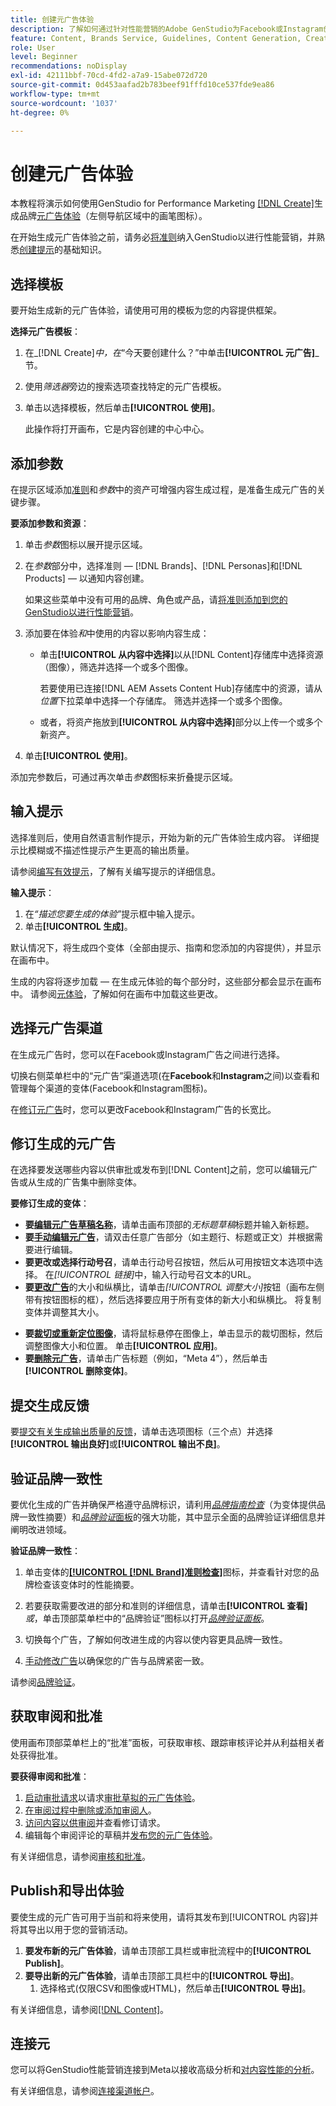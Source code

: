 ```yaml
---
title: 创建元广告体验
description: 了解如何通过针对性能营销的Adobe GenStudio为Facebook或Instagram创建品牌上元广告体验。
feature: Content, Brands Service, Guidelines, Content Generation, Create, Experiences, Variant Generation
role: User
level: Beginner
recommendations: noDisplay
exl-id: 42111bbf-70cd-4fd2-a7a9-15abe072d720
source-git-commit: 0d453aafad2b783beef91fffd10ce537fde9ea86
workflow-type: tm+mt
source-wordcount: '1037'
ht-degree: 0%

---
```


# 创建元广告体验

本教程将演示如何使用GenStudio for Performance Marketing [[!DNL Create]](/help/user-guide/create/overview.md)生成品牌[元广告体验](/help/user-guide/create/meta-experiences.md)（左侧导航区域中的画笔图标）。

在开始生成元广告体验之前，请务必[将准则](/help/user-guide/guidelines/add-guidelines.md)纳入GenStudio以进行性能营销，并熟悉[创建提示](/help/user-guide/effective-prompts.md)的基础知识。

## 选择模板

要开始生成新的元广告体验，请使用可用的模板为您的内容提供框架。

**选择元广告模板**：

1. 在&#x200B;_[!DNL Create]_中，在_“今天要创建什么？”中单击&#x200B;**[!UICONTROL 元广告]**_节。
1. 使用&#x200B;_筛选器_&#x200B;旁边的搜索选项查找特定的元广告模板。
1. 单击以选择模板，然后单击&#x200B;**[!UICONTROL 使用]**。

   此操作将打开画布，它是内容创建的中心中心。

## 添加参数

在提示区域添加[准则](/help/user-guide/guidelines/overview.md)和&#x200B;_参数_&#x200B;中的资产可增强内容生成过程，是准备生成元广告的关键步骤。

**要添加参数和资源**：

1. 单击&#x200B;_参数_&#x200B;图标以展开提示区域。
1. 在&#x200B;_参数_&#x200B;部分中，选择准则 — [!DNL Brands]、[!DNL Personas]和[!DNL Products] — 以通知内容创建。

   如果这些菜单中没有可用的品牌、角色或产品，请[将准则添加到您的GenStudio以进行性能营销](/help/user-guide/guidelines/add-guidelines.md)。

1. 添加要在体验&#x200B;*和*&#x200B;中使用的内容以影响内容生成：
   * 单击&#x200B;**[!UICONTROL 从内容中选择]**&#x200B;以从[!DNL Content]存储库中选择资源（图像），筛选并选择一个或多个图像。

     若要使用已连接[!DNL AEM Assets Content Hub]存储库中的资源，请从&#x200B;_位置_&#x200B;下拉菜单中选择一个存储库。 筛选并选择一个或多个图像。

   * 或者，将资产拖放到&#x200B;**[!UICONTROL 从内容中选择]**&#x200B;部分以上传一个或多个新资产。
1. 单击&#x200B;**[!UICONTROL 使用]**。

添加完参数后，可通过再次单击&#x200B;_参数_&#x200B;图标来折叠提示区域。

## 输入提示

选择准则后，使用自然语言制作提示，开始为新的元广告体验生成内容。 详细提示比模糊或不描述性提示产生更高的输出质量。

请参阅[编写有效提示](/help/user-guide/effective-prompts.md)，了解有关编写提示的详细信息。

**输入提示**：

1. 在&#x200B;_“描述您要生成的体验”_&#x200B;提示框中输入提示。
1. 单击&#x200B;**[!UICONTROL 生成]**。

默认情况下，将生成四个变体（全部由提示、指南和您添加的内容提供），并显示在画布中。

生成的内容将逐步加载 — 在生成元体验的每个部分时，这些部分都会显示在画布中。 请参阅[元体验](/help/user-guide/create/meta-experiences.md#progressive-loading)，了解如何在画布中加载这些更改。

## 选择元广告渠道

在生成元广告时，您可以在Facebook或Instagram广告之间进行选择。

切换右侧菜单栏中的“元广告”渠道选项(在&#x200B;**Facebook**&#x200B;和&#x200B;**Instagram**&#x200B;之间)以查看和管理每个渠道的变体(Facebook和Instagram图标)。

在[修订元广告](#revise-generated-meta-ads)时，您可以更改Facebook和Instagram广告的长宽比。

## 修订生成的元广告

在选择要发送哪些内容以供审批或发布到[!DNL Content]之前，您可以编辑元广告或从生成的广告集中删除变体。

**要修订生成的变体**：

* **要[编辑元广告草稿名称](/help/user-guide/create/manage-variants.md#change-draft-name)**，请单击画布顶部的&#x200B;_无标题草稿_&#x200B;标题并输入新标题。
* **要[手动编辑元广告](/help/user-guide/create/manage-variants.md#manually-edit-text)**，请双击任意广告部分（如主题行、标题或正文）并根据需要进行编辑。
* **要更改或选择行动号召**，请单击行动号召按钮，然后从可用按钮文本选项中选择。 在&#x200B;_[!UICONTROL 链接]_&#x200B;中，输入行动号召文本的URL。
* **要[更改广告](/help/user-guide/create/manage-variants.md#change-aspect-ratio)**&#x200B;的大小和纵横比，请单击&#x200B;_[!UICONTROL 调整大小]_&#x200B;按钮（画布左侧带有按钮图标的框），然后选择要应用于所有变体的新大小和纵横比。 将复制变体并调整其大小。
<!-- * **To [regenerate a section of a variant](/help/user-guide/create/manage-variants.md#re-generate-sections)**, click an editable text field and use the _[!UICONTROL Suggested edits]_ options or enter a new prompt and click **[!UICONTROL Generate]**. -->
* **要[裁切或重新定位图像](/help/user-guide/create/manage-variants.md#crop-assets)**，请将鼠标悬停在图像上，单击显示的裁切图标，然后调整图像大小和位置。 单击&#x200B;**[!UICONTROL 应用]**。
* **要[删除元广告](/help/user-guide/create/manage-variants.md#delete-variant)**，请单击广告标题（例如，“Meta 4”），然后单击&#x200B;**[!UICONTROL 删除变体]**。

## 提交生成反馈

要[提交有关生成输出质量的反馈](/help/user-guide/create/manage-variants.md#generation-feedback)，请单击选项图标（三个点）并选择&#x200B;**[!UICONTROL 输出良好]**&#x200B;或&#x200B;**[!UICONTROL 输出不良]**。

## 验证品牌一致性

要优化生成的广告并确保严格遵守品牌标识，请利用&#x200B;[_品牌指南检查_](/help/user-guide/guidelines/brand-validation.md#brand-guidelines-check)（为变体提供品牌一致性摘要）和&#x200B;[_品牌验证_&#x200B;面板](/help/user-guide/guidelines/brand-validation.md#brand-validation-panel)的强大功能，其中显示全面的品牌验证详细信息并阐明改进领域。

**验证品牌一致性**：

1. 单击变体的[**[!UICONTROL [!DNL Brand]准则检查]**](/help/user-guide/guidelines/brand-validation.md#brand-guidelines-check)图标，并查看针对您的品牌检查该变体时的性能摘要。
1. 若要获取需要改进的部分和准则的详细信息，请单击&#x200B;**[!UICONTROL 查看]** _或_，单击顶部菜单栏中的“品牌验证”图标以打开&#x200B;[_品牌验证面板_](/help/user-guide/guidelines/brand-validation.md#brand-validation-panel)。

1. 切换每个广告，了解如何改进生成的内容以使内容更具品牌一致性。
1. [手动修改广告](#revise-generated-meta-ads)以确保您的广告与品牌紧密一致。

请参阅[品牌验证](/help/user-guide/guidelines/brand-validation.md)。

## 获取审阅和批准

使用画布顶部菜单栏上的“批准”面板，可获取审核、跟踪审核评论并从利益相关者处获得批准。

**要获得审阅和批准**：

1. [启动审批请求](/help/user-guide/approvals/request-review.md)以请求[审批草拟的元广告体验](/help/user-guide/approvals/approve-content.md)。
1. [在审阅过程中删除或添加审阅人](/help/user-guide/approvals/review-and-edit.md#manage-approvals)。
1. [访问内容以供审阅](/help/user-guide/approvals/review-and-edit.md#access-content-for-review)并查看修订请求。
1. 编辑每个审阅评论的草稿并[发布您的元广告体验](#publish-and-export-experience)。

有关详细信息，请参阅[审核和批准](/help/user-guide/approvals/overview.md)。

## Publish和导出体验

要使生成的元广告可用于当前和将来使用，请将其发布到[!UICONTROL 内容]并将其导出以用于您的营销活动。

1. **要发布新的元广告体验**，请单击顶部工具栏或审批流程中的&#x200B;**[!UICONTROL Publish]**。
1. **要导出新的元广告体验**，请单击顶部工具栏中的&#x200B;**[!UICONTROL 导出]**。
   1. 选择格式(仅限CSV和图像或HTML)，然后单击&#x200B;**[!UICONTROL 导出]**。

有关详细信息，请参阅[[!DNL Content]](/help/user-guide/content/overview.md#search-and-find-approved-content)。

## 连接元

您可以将GenStudio性能营销连接到Meta以接收高级分析和[对内容性能的分析](/help/user-guide/insights/overview.md)。

有关详细信息，请参阅[连接渠道帐户](/help/user-guide/insights/connect-channel.md)。
